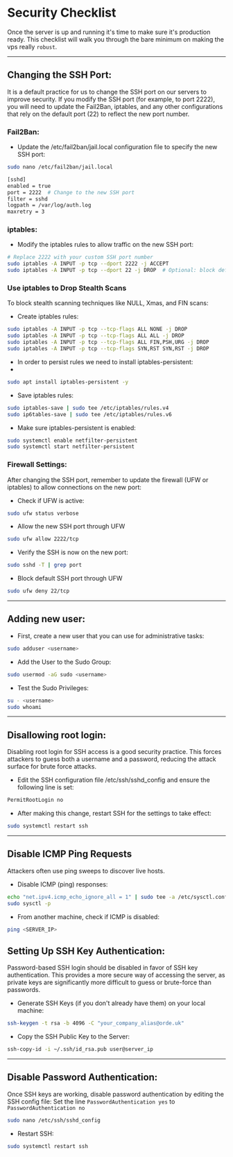 # Security Checklist

Once the server is up and running it's time to make sure it's production ready. This checklist will walk you through the bare minimum on making the vps really `robust`.

--- 

## Changing the SSH Port:
It is a default practice for us to change the SSH port on our servers to improve security. If you modify the SSH port (for example, to port 2222), you will need to update the Fail2Ban, iptables, and any other configurations that rely on the default port (22) to reflect the new port number.
### Fail2Ban: 

- Update the /etc/fail2ban/jail.local configuration file to specify the new SSH port:
```bash
sudo nano /etc/fail2ban/jail.local
```
```bash 
[sshd]
enabled = true
port = 2222  # Change to the new SSH port
filter = sshd
logpath = /var/log/auth.log
maxretry = 3

```
### iptables: 

- Modify the iptables rules to allow traffic on the new SSH port:
```bash 
# Replace 2222 with your custom SSH port number
sudo iptables -A INPUT -p tcp --dport 2222 -j ACCEPT
sudo iptables -A INPUT -p tcp --dport 22 -j DROP  # Optional: block default SSH port
```

### Use iptables to Drop Stealth Scans
To block stealth scanning techniques like NULL, Xmas, and FIN scans:

- Create iptables rules:

```bash
sudo iptables -A INPUT -p tcp --tcp-flags ALL NONE -j DROP
sudo iptables -A INPUT -p tcp --tcp-flags ALL ALL -j DROP
sudo iptables -A INPUT -p tcp --tcp-flags ALL FIN,PSH,URG -j DROP
sudo iptables -A INPUT -p tcp --tcp-flags SYN,RST SYN,RST -j DROP
```

- In order to persist rules we need to install iptables-persistent:
- 
```bash
sudo apt install iptables-persistent -y
```

- Save iptables rules:

```bash
sudo iptables-save | sudo tee /etc/iptables/rules.v4
sudo ip6tables-save | sudo tee /etc/iptables/rules.v6
```

- Make sure iptables-persistent is enabled:
```bash
sudo systemctl enable netfilter-persistent
sudo systemctl start netfilter-persistent
```

### Firewall Settings: 
After changing the SSH port, remember to update the firewall (UFW or iptables) to allow connections on the new port:
- Check if UFW is active:
```bash 
sudo ufw status verbose
```
- Allow the new SSH port through UFW
```bash 
sudo ufw allow 2222/tcp  
```


- Verify the SSH is now on the new port:
```bash
sudo sshd -T | grep port
```
- Block default SSH port through UFW
```bash
sudo ufw deny 22/tcp
```

--- 

## Adding new user: 

- First, create a new user that you can use for administrative tasks:

```bash 
sudo adduser <username>
```

- Add the User to the Sudo Group:

```bash 
sudo usermod -aG sudo <username>
```

- Test the Sudo Privileges:

```bash 
su - <username>
sudo whoami
``` 

--- 

## Disallowing root login: 

Disabling root login for SSH access is a good security practice. This forces attackers to guess both a username and a password, reducing the attack surface for brute force attacks.
- Edit the SSH configuration file /etc/ssh/sshd_config and ensure the following line is set:

```bash
PermitRootLogin no
```

- After making this change, restart SSH for the settings to take effect:

```bash
sudo systemctl restart ssh
```

--- 

## Disable ICMP Ping Requests 
Attackers often use ping sweeps to discover live hosts.

- Disable ICMP (ping) responses:

```bash
echo "net.ipv4.icmp_echo_ignore_all = 1" | sudo tee -a /etc/sysctl.conf
sudo sysctl -p
```

- From another machine, check if ICMP is disabled:

```bash
ping <SERVER_IP>
```

## Setting Up SSH Key Authentication:

Password-based SSH login should be disabled in favor of SSH key authentication. This provides a more secure way of accessing the server, as private keys are significantly more difficult to guess or brute-force than passwords.

- Generate SSH Keys (if you don't already have them) on your local machine:

```bash
ssh-keygen -t rsa -b 4096 -C "your_company_alias@orde.uk"
```

- Copy the SSH Public Key to the Server:
```bash
ssh-copy-id -i ~/.ssh/id_rsa.pub user@server_ip
```

---

## Disable Password Authentication: 

Once SSH keys are working, disable password authentication by editing the SSH config file:
Set the line `PasswordAuthentication yes` to `PasswordAuthentication no` 
```bash
sudo nano /etc/ssh/sshd_config
```

- Restart SSH:

```bash
sudo systemctl restart ssh
```

